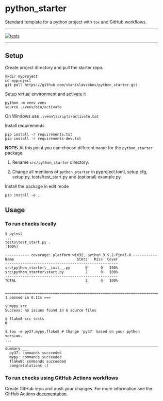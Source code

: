 # python_starter

Standard template for a python project with `tox` and GitHub workflows.

---

[![tests](https://github.com/stanislavsabev/python_starter/workflows/tests/badge.svg)](https://github.com/stanislavsabev/python_starter/actions/workflows/tests.yaml)

---

## Setup

Create project directory and pull the starter repo.

```text
mkdir myproject
cd myproject
git pull https://github.com/stanislavsabev/python_starter.git
```

Setup virtual environment and activate it

```text
python -m venv venv
source ./venv/bin/activate
```
On Windows use `.\venv\Scripts\activate.bat`

Install requirements

```text
pip install -r requirements.txt
pip install -r requirements-dev.txt
```

**NOTE:** At this point you can choose different name for the `python_starter` package.

1. Rename `src/python_starter` directory.

2. Change all mentions of `python_starter` in pyproject.toml, setup.cfg, setup.py, tests/test_start.py and (optional) example.py.

Install the package in edit mode

```text
pip install -e .
```

## Usage

### To run checks locally

```text
$ pytest
...
tests\test_start.py .
[100%]

----------- coverage: platform win32, python 3.9.2-final-0 -----------
Name                             Stmts   Miss  Cover
----------------------------------------------------
src\python_starter\__init__.py       0      0   100%
src\python_starter\start.py          2      0   100%
----------------------------------------------------
TOTAL                                2      0   100%


========================================================================= 1 passed in 0.11s ===
```

```text
$ mypy src
Success: no issues found in 6 source files

$ flake8 src tests
0
```

```text
$ tox -e py37,mypy,flake8 # Change 'py37' based on your python version.
...
______________________________________________________________________________ summary ___
  py37: commands succeeded
  mypy: commands succeeded
  flake8: commands succeeded
  congratulations :)
```

### To run checks using GitHub Actions workflows

Create GitHub repo and push your changes.
For more information see the GitHub Actions  [documentation](https://docs.github.com/en/actions/using-workflows).
